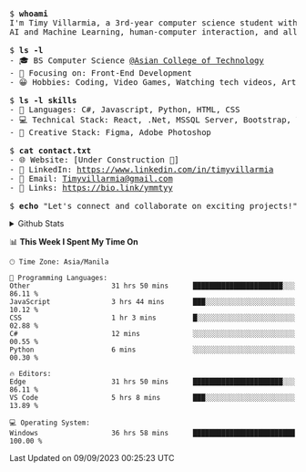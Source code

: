 <pre>
$ <strong>whoami</strong>
I'm Timy Villarmia, a 3rd-year computer science student with a wide range of interests in software engineering, 
AI and Machine Learning, human-computer interaction, and all things tech.
  
$ <strong>ls -l</strong>
- 🎓 BS Computer Science <a href="https://act.edu.ph/">@Asian College of Technology</a>  
- 🔭 Focusing on: Front-End Development
- 😀 Hobbies: Coding, Video Games, Watching tech videos, Arts

$ <strong>ls -l skills</strong>
- 👾 Languages: C#, Javascript, Python, HTML, CSS
- 💻 Technical Stack: React, .Net, MSSQL Server, Bootstrap, Vite, Git
- 🎨 Creative Stack: Figma, Adobe Photoshop

$ <strong>cat contact.txt</strong>
- 🌐 Website: [Under Construction 🚧]
- 💼 LinkedIn: <a href="https://www.linkedin.com/in/timyvillarmia">https://www.linkedin.com/in/timyvillarmia</a>  
- 📧 Email: <a href="mailto: Timyvillarmia@gmail.com">Timyvillarmia@gmail.com</a>  
- 🔗 Links: <a href="https://bio.link/ymmtyy">https://bio.link/ymmtyy</a>  

$ <strong>echo</strong> "Let's connect and collaborate on exciting projects!"
</pre>

<!-- - 🌐 Website: [Your Personal Website]
 -->
<!-- $ <strong>history</strong>
- Bachelor's in Computer Science
- Intern at [Company Name]
- Contributed to [Open Source Project] -->
<details>
<summary>Github Stats</summary>

<table align="center" width="100%"> 
  <tr> 
    <td align="center" colspan="2"> 
     <img src="https://github-profile-summary-cards.vercel.app/api/cards/profile-details?username=TimyVillarmia&theme=dark"/>
    </td> 
  </tr> 
   <tr> 
    <td align="center"> 
       <img src="https://github-readme-stats.vercel.app/api?username=TimyVillarmia&show_icons=true&theme=dark" />
    </td> 
    <td align="center">
      <img src="https://github-readme-stats.vercel.app/api/top-langs/?username=TimyVillarmia&layout=compact&count_private=true&theme=dark"/>
    </td> 
   </tr> 
</table>

</details>

<!--START_SECTION:waka-->
📊 **This Week I Spent My Time On** 

```text
🕑︎ Time Zone: Asia/Manila

💬 Programming Languages: 
Other                    31 hrs 50 mins      ██████████████████████░░░   86.11 % 
JavaScript               3 hrs 44 mins       ███░░░░░░░░░░░░░░░░░░░░░░   10.12 % 
CSS                      1 hr 3 mins         █░░░░░░░░░░░░░░░░░░░░░░░░   02.88 % 
C#                       12 mins             ░░░░░░░░░░░░░░░░░░░░░░░░░   00.55 % 
Python                   6 mins              ░░░░░░░░░░░░░░░░░░░░░░░░░   00.30 % 

🔥 Editors: 
Edge                     31 hrs 50 mins      ██████████████████████░░░   86.11 % 
VS Code                  5 hrs 8 mins        ███░░░░░░░░░░░░░░░░░░░░░░   13.89 % 

💻 Operating System: 
Windows                  36 hrs 58 mins      █████████████████████████   100.00 % 
```


 Last Updated on 09/09/2023 00:25:23 UTC
<!--END_SECTION:waka--> 




                                                                                                           
                                                               
                                                                                                     

